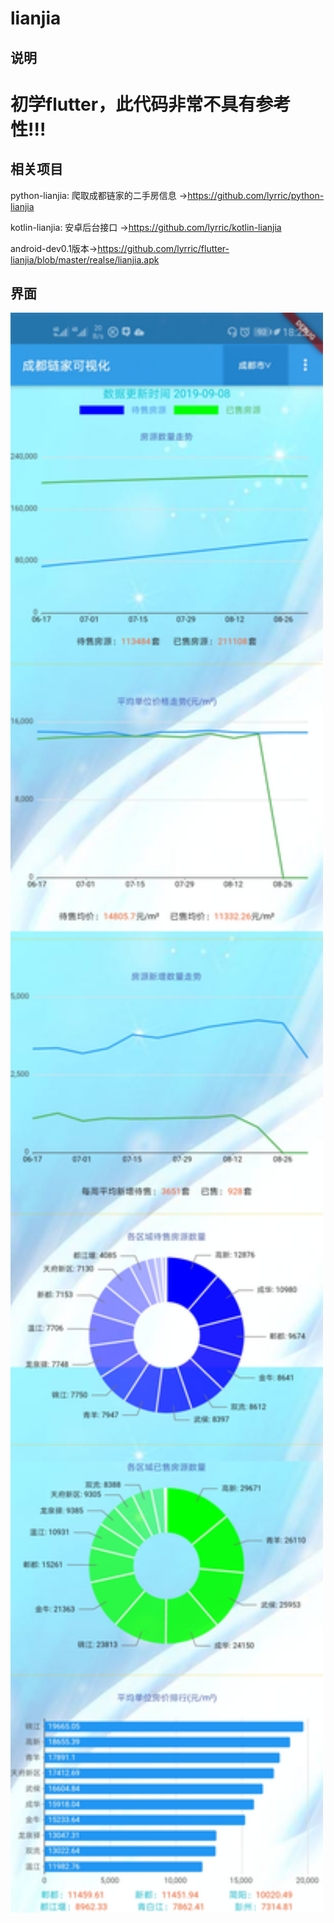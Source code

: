 # lianjia

## 说明
# 初学flutter，此代码非常不具有参考性!!!
## 相关项目
python-lianjia: 爬取成都链家的二手房信息 ->https://github.com/lyrric/python-lianjia

kotlin-lianjia: 安卓后台接口 ->https://github.com/lyrric/kotlin-lianjia

android-dev0.1版本->https://github.com/lyrric/flutter-lianjia/blob/master/realse/lianjia.apk
## 界面
<img src="https://github.com/lyrric/flutter-lianjia/blob/master/images/Screenshot_20190909_182212_com.github.lyrric.lian.jpg"  width="500" >
